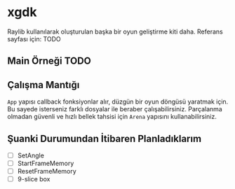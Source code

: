 # xgdk
Raylib kullanılarak oluşturulan başka bir oyun geliştirme kiti daha.
Referans sayfası için: TODO

## Main Örneği TODO

## Çalışma Mantığı 
`App` yapısı callback fonksiyonlar alır, düzgün bir oyun döngüsü yaratmak için. Bu sayede isterseniz farklı dosyalar ile beraber çalışabilirsiniz.
Parçalanma olmadan güvenli ve hızlı bellek tahsisi için `Arena` yapısını kullanabilirsiniz.

## Şuanki Durumundan İtibaren Planladıklarım
- [ ] SetAngle
- [ ] StartFrameMemory
- [ ] ResetFrameMemory
- [ ] 9-slice box
